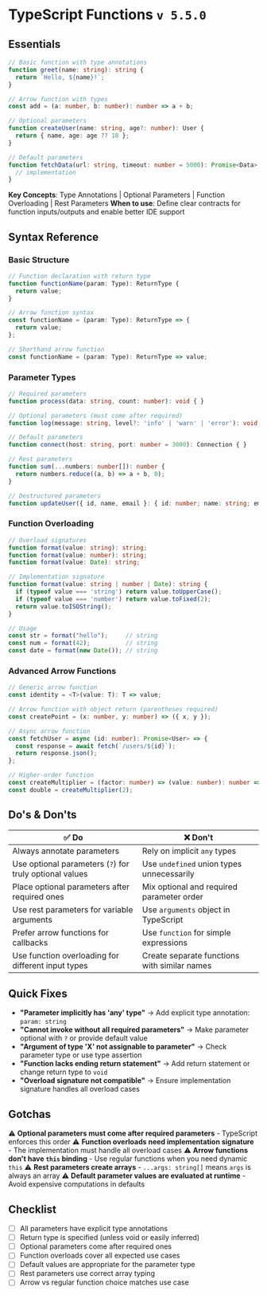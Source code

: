 # TypeScript Functions `v 5.5.0`

## Essentials

```typescript
// Basic function with type annotations
function greet(name: string): string {
  return `Hello, ${name}!`;
}

// Arrow function with types
const add = (a: number, b: number): number => a + b;

// Optional parameters
function createUser(name: string, age?: number): User {
  return { name, age: age ?? 18 };
}

// Default parameters
function fetchData(url: string, timeout: number = 5000): Promise<Data> {
  // implementation
}
```

**Key Concepts**: Type Annotations | Optional Parameters | Function Overloading | Rest Parameters
**When to use**: Define clear contracts for function inputs/outputs and enable better IDE support

## Syntax Reference

### Basic Structure

```typescript
// Function declaration with return type
function functionName(param: Type): ReturnType {
  return value;
}

// Arrow function syntax
const functionName = (param: Type): ReturnType => {
  return value;
};

// Shorthand arrow function
const functionName = (param: Type): ReturnType => value;
```

### Parameter Types

```typescript
// Required parameters
function process(data: string, count: number): void { }

// Optional parameters (must come after required)
function log(message: string, level?: 'info' | 'warn' | 'error'): void { }

// Default parameters
function connect(host: string, port: number = 3000): Connection { }

// Rest parameters
function sum(...numbers: number[]): number {
  return numbers.reduce((a, b) => a + b, 0);
}

// Destructured parameters
function updateUser({ id, name, email }: { id: number; name: string; email: string }): void { }
```

### Function Overloading

```typescript
// Overload signatures
function format(value: string): string;
function format(value: number): string;
function format(value: Date): string;

// Implementation signature
function format(value: string | number | Date): string {
  if (typeof value === 'string') return value.toUpperCase();
  if (typeof value === 'number') return value.toFixed(2);
  return value.toISOString();
}

// Usage
const str = format("hello");     // string
const num = format(42);          // string
const date = format(new Date()); // string
```

### Advanced Arrow Functions

```typescript
// Generic arrow function
const identity = <T>(value: T): T => value;

// Arrow function with object return (parentheses required)
const createPoint = (x: number, y: number) => ({ x, y });

// Async arrow function
const fetchUser = async (id: number): Promise<User> => {
  const response = await fetch(`/users/${id}`);
  return response.json();
};

// Higher-order function
const createMultiplier = (factor: number) => (value: number): number => value * factor;
const double = createMultiplier(2);
```

## Do's & Don'ts

| ✅ Do | ❌ Don't |
|-------|----------|
| Always annotate parameters | Rely on implicit `any` types |
| Use optional parameters (`?`) for truly optional values | Use `undefined` union types unnecessarily |
| Place optional parameters after required ones | Mix optional and required parameter order |
| Use rest parameters for variable arguments | Use `arguments` object in TypeScript |
| Prefer arrow functions for callbacks | Use `function` for simple expressions |
| Use function overloading for different input types | Create separate functions with similar names |

## Quick Fixes

- **"Parameter implicitly has 'any' type"** → Add explicit type annotation: `param: string`
- **"Cannot invoke without all required parameters"** → Make parameter optional with `?` or provide default value
- **"Argument of type 'X' not assignable to parameter"** → Check parameter type or use type assertion
- **"Function lacks ending return statement"** → Add return statement or change return type to `void`
- **"Overload signature not compatible"** → Ensure implementation signature handles all overload cases

## Gotchas

⚠️ **Optional parameters must come after required parameters** - TypeScript enforces this order
⚠️ **Function overloads need implementation signature** - The implementation must handle all overload cases
⚠️ **Arrow functions don't have `this` binding** - Use regular functions when you need dynamic `this`
⚠️ **Rest parameters create arrays** - `...args: string[]` means `args` is always an array
⚠️ **Default parameter values are evaluated at runtime** - Avoid expensive computations in defaults

## Checklist

- [ ] All parameters have explicit type annotations
- [ ] Return type is specified (unless void or easily inferred)
- [ ] Optional parameters come after required ones
- [ ] Function overloads cover all expected use cases
- [ ] Default values are appropriate for the parameter type
- [ ] Rest parameters use correct array typing
- [ ] Arrow vs regular function choice matches use case